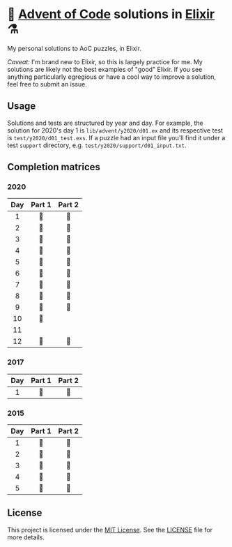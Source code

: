 # 🎄 [Advent of Code](https://adventofcode.com/) solutions in [Elixir](https://elixir-lang.org/) ⚗️

My personal solutions to AoC puzzles, in Elixir.

*Caveat:* I'm brand new to Elixir, so this is largely practice for me. My
solutions are likely not the best examples of "good" Elixir. If you see
anything particularly egregious or have a cool way to improve a solution, feel
free to submit an issue.

## Usage

Solutions and tests are structured by year and day.
For example, the solution for 2020's day 1 is `lib/advent/y2020/d01.ex` and
its respective test is `test/y2020/d01_test.exs`. If a puzzle had an input
file you'll find it under a test `support` directory, e.g.
`test/y2020/support/d01_input.txt`.

## Completion matrices

### 2020

| Day | Part 1 | Part 2 |
| :-: | :----: | :----: |
| 1   | 🌟     | 🌟     |
| 2   | 🌟     | 🌟     |
| 3   | 🌟     | 🌟     |
| 4   | 🌟     | 🌟     |
| 5   | 🌟     | 🌟     |
| 6   | 🌟     | 🌟     |
| 7   | 🌟     | 🌟     |
| 8   | 🌟     | 🌟     |
| 9   | 🌟     | 🌟     |
| 10  | 🌟     |        |
| 11  |        |        |
| 12  | 🌟     | 🌟     |

### 2017

| Day | Part 1 | Part 2 |
| :-: | :----: | :----: |
| 1   | 🌟     | 🌟     |

### 2015

| Day | Part 1 | Part 2 |
| :-: | :----: | :----: |
| 1   | 🌟     | 🌟     |
| 2   | 🌟     | 🌟     |
| 3   | 🌟     | 🌟     |
| 4   | 🌟     | 🌟     |
| 5   | 🌟     | 🌟     |

## License

This project is licensed under the
[MIT License](https://choosealicense.com/licenses/mit/). See the
[LICENSE](https://github.com/ed-flanagan/advent-of-code-solutions-elixir/blob/main/LICENSE)
file for more details.
